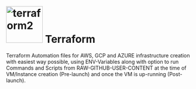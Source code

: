 # <img width="100" alt="terraform2" src="https://github.com/prabhatraghav/terraform/assets/156128444/2a23b1ee-4efa-4861-89bb-5a579bdde9b5"> Terraform

Terraform Automation files for AWS, GCP and AZURE infrastructure creation with easiest way possible, using ENV-Variables along with option to run Commands and Scripts from RAW-GITHUB-USER-CONTENT at the time of VM/Instance creation (Pre-launch) and once the VM is up-running (Post-launch).
